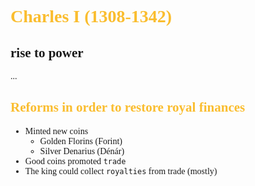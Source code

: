 <span style="font-family:'cascadia code'">


# <span style="color:#fabd2f">Charles I (1308-1342)
## rise to power
...

## <span style="color:#fabd2f">Reforms in order to restore royal finances
- Minted new coins
  - Golden Florins (Forint)
  - Silver Denarius (Dénár)
- Good coins promoted `trade`
- The king could collect `royalties` from trade (mostly)


